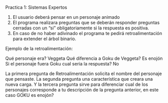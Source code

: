 Practica 1: Sistemas Expertos

1.	El usuario deberá pensar en un personaje animado
2.	El programa realizara preguntas que se deberán responder preguntas cerradas con un “si” obligatoriamente si la respuesta es positiva.
3.	En caso de no haber adivinado el programa te pedirá retroalimentación para extender el árbol binario.


Ejemplo de la retroalimentación:

Qué personaje era? Veggeta
Qué diferencia a Goku de Veggeta? Es enojón
Si el personaje fuera Goku cual seria la respuesta? No

La primera pregunta de Retroalimentación solicita el nombre del personaje que pensaste.
La segunda pregunta una característica que creara una nueva carga.
Y la tercera pregunta sirve para diferenciar cual de los personajes corresponde a tu descripción de la pregunta anterior, en este caso GOKU es enojón?
